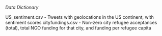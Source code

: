 
*Data Dictionary*

US_sentiment.csv - Tweets with geolocations in the US continent, with sentiment scores
cityfundings.csv - Non-zero city refugee acceptances (total), total NGO funding for that city, and funding per refugee capita
